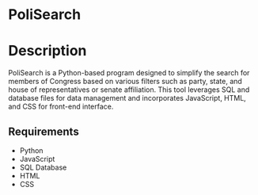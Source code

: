 # PoliSearch

# Description

PoliSearch is a Python-based program designed to simplify the search for members of Congress based on various filters such as party, state, and house of representatives or senate affiliation. This tool leverages SQL and database files for data management and incorporates JavaScript, HTML, and CSS for front-end interface.

## Requirements

- Python
- JavaScript
- SQL Database
- HTML
- CSS
